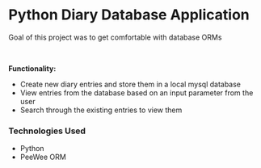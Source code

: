 <h1>Python Diary Database Application</h1>
<p>Goal of this project was to get comfortable with database ORMs</p>
</br>
<p><strong>Functionality:</strong></p>
<ul>
  <li>Create new diary entries and store them in a local mysql database</li>
  <li>View entries from the database based on an input parameter from the user </li>
  <li>Search through the existing entries to view them</li>
</ul>


<h3>Technologies Used</h3>
<ul>
  <li>Python</li>
  <li>PeeWee ORM</li>
</ul>
